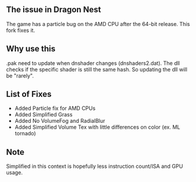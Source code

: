 ## The issue in Dragon Nest
The game has a particle bug on the AMD CPU after the 64-bit release. This fork fixes it.

## Why use this
.pak need to update when dnshader changes (dnshaders2.dat). The dll checks if the specific shader is still the same hash. So updating the dll will be "rarely".

## List of Fixes
* Added Particle fix for AMD CPUs
* Added Simplified Grass
* Added No VolumeFog and RadialBlur
* Added Simplified Volume Tex with little differences on color (ex. ML tornado)

## Note
Simplified in this context is hopefully less instruction count/ISA and GPU usage.